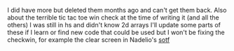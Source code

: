 I did have more but deleted them months ago and can't get them back. Also about the terrible tic tac toe win check at the time of writing it (and all the others) I was still in hs and didn't know 2d arrays
I'll update some parts of these if I learn or find new code that could be used but I won't be fixing the checkwin, for example the clear screen in Nadelio's [sotf](https://github.com/Nadelio/SOTF/blob/main/GAMEFILES/clear_screen.py)

